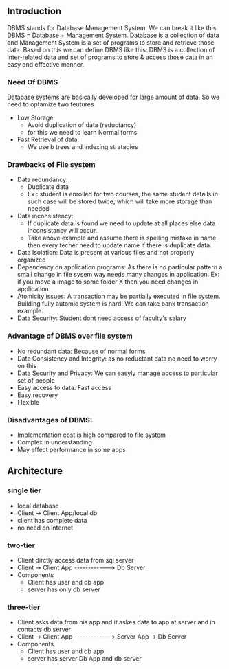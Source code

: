 ## Introduction
DBMS stands for Database Management System. We can break it like this DBMS = Database + Management System. Database is a collection of data and Management System is a set of programs to store and retrieve those data. Based on this we can define DBMS like this: DBMS is a collection of inter-related data and set of programs to store & access those data in an easy and effective manner.

### Need Of DBMS
Database systems are basically developed for large amount of data.
So we need to optamize two feutures
- Low Storage:
  - Avoid duplication of data (reductancy)
  - for this we need to learn Normal forms
- Fast Retrieval of data: 
  - We use b trees and indexing stratagies

### Drawbacks of File system
- Data redundancy: 
  - Duplicate data
  - Ex : student is enrolled for two courses, the same student details in such case will be stored twice, which will take more storage than needed
- Data inconsistency: 
  - If duplicate data is found we need to update at all places else data inconsistancy will occur.
  - Take above example and assume there is spelling mistake in name. then every techer need to update name if there is duplicate data.
- Data Isolation: Data is present at various files and not properly organized
- Dependency on application programs: As there is no particular pattern a small change in file sysem way needs many changes in application. Ex: if you move a image to some folder X then you need changes in application
- Atomicity issues: A transaction may be partially executed in file system. Building fully automic system is hard. We can take bank transaction example.
- Data Security: Student dont need access of faculty's salary

### Advantage of DBMS over file system
- No redundant data: Because of normal forms 
- Data Consistency and Integrity:  as no reductant data no need to worry on this
- Data Security and Privacy: We can easyly manage access to particular set of people
- Easy access to data: Fast access
- Easy recovery
- Flexible

### Disadvantages of DBMS:
- Implementation cost is high compared to file system
- Complex in understanding
- May effect performance in some apps

## Architecture
### single tier
- local database
- Client -> Client App/local db
- client has complete data
- no need on internet
### two-tier
- Client dirctly access data from sql server
- Client -> Client App ------------> Db Server
- Components
  - Client has user and db app
  - server has only db server
### three-tier
- Client asks data from his app and it askes data to app at server and in contacts db server
- Client -> Client App ------------> Server App -> Db Server
- Components
  - Client has user and db app
  - server has server Db App and db server